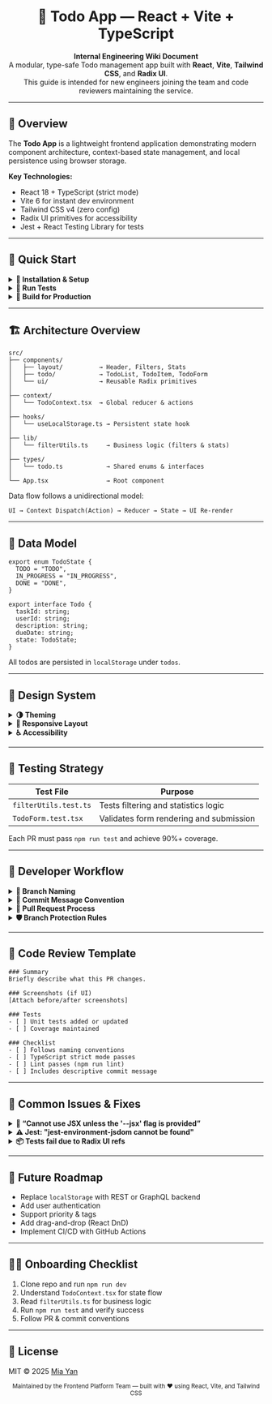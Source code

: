 <h1 align="center">🧩 Todo App — React + Vite + TypeScript</h1>

<p align="center">
<b>Internal Engineering Wiki Document</b><br/>
A modular, type-safe Todo management app built with <b>React</b>, <b>Vite</b>, <b>Tailwind CSS</b>, and <b>Radix UI</b>.<br/>
This guide is intended for new engineers joining the team and code reviewers maintaining the service.
</p>

---

<h2>📘 Overview</h2>

<p>
The <b>Todo App</b> is a lightweight frontend application demonstrating modern component architecture,
context-based state management, and local persistence using browser storage.
</p>

<p><b>Key Technologies:</b></p>
<ul>
  <li>React 18 + TypeScript (strict mode)</li>
  <li>Vite 6 for instant dev environment</li>
  <li>Tailwind CSS v4 (zero config)</li>
  <li>Radix UI primitives for accessibility</li>
  <li>Jest + React Testing Library for tests</li>
</ul>

---

<h2>🚀 Quick Start</h2>

<details>
<summary><b>🧰 Installation & Setup</b></summary>
<br/>

<pre><code>
npm install
</code></pre>

Start local dev server:

<pre><code>npm run dev
</code></pre>

Visit <a href="http://localhost:3000" target="_blank">http://localhost:5173</a>

</details>

<details>
<summary><b>🧪 Run Tests</b></summary>
<br/>
All unit and integration tests use Jest + React Testing Library.
<pre><code>npm run test
npm run test -- --coverage
</code></pre>
Test files follow the convention:
<pre><code>src/&lt;module&gt;/&lt;ComponentName&gt;.test.tsx</code></pre>
</details>

<details>
<summary><b>🧱 Build for Production</b></summary>
<br/>
<pre><code>npm run build
npm run preview
</code></pre>
The production build outputs static files under <code>dist/</code>.
</details>

---

<h2>🏗️ Architecture Overview</h2>

<pre><code>src/
├── components/
│   ├── layout/          → Header, Filters, Stats
│   ├── todo/            → TodoList, TodoItem, TodoForm
│   └── ui/              → Reusable Radix primitives
│
├── context/
│   └── TodoContext.tsx  → Global reducer & actions
│
├── hooks/
│   └── useLocalStorage.ts → Persistent state hook
│
├── lib/
│   └── filterUtils.ts     → Business logic (filters & stats)
│
├── types/
│   └── todo.ts            → Shared enums & interfaces
│
└── App.tsx                → Root component
</code></pre>

<p>
Data flow follows a unidirectional model:
</p>

<pre><code>UI → Context Dispatch(Action) → Reducer → State → UI Re-render</code></pre>

---

<h2>🧩 Data Model</h2>

<pre><code>export enum TodoState {
  TODO = "TODO",
  IN_PROGRESS = "IN_PROGRESS",
  DONE = "DONE",
}

export interface Todo {
  taskId: string;
  userId: string;
  description: string;
  dueDate: string;
  state: TodoState;
}
</code></pre>

All todos are persisted in <code>localStorage</code> under <code>todos</code>.

---

<h2>🎨 Design System</h2>

<details>
<summary><b>🌗 Theming</b></summary>
<ul>
  <li>Supports light and dark themes via <code>prefers-color-scheme</code>.</li>
  <li>All styles use Tailwind utility classes only — no CSS files.</li>
  <li>Theme context supports "light", "dark", and "system" modes.</li>
</ul>
</details>

<details>
<summary><b>📱 Responsive Layout</b></summary>
<ul>
  <li>Mobile-first grid system</li>
  <li>Adaptive layout for small, medium, and large screens</li>
</ul>
</details>

<details>
<summary><b>♿ Accessibility</b></summary>
<ul>
  <li>Keyboard navigable dialogs & menus (via Radix UI)</li>
  <li>ARIA-compliant form labels & roles</li>
  <li>Color contrast meets WCAG AA</li>
</ul>
</details>

---

<h2>🧪 Testing Strategy</h2>

<table>
  <thead>
    <tr><th>Test File</th><th>Purpose</th></tr>
  </thead>
  <tbody>
    <tr><td><code>filterUtils.test.ts</code></td><td>Tests filtering and statistics logic</td></tr>
    <tr><td><code>TodoForm.test.tsx</code></td><td>Validates form rendering and submission</td></tr>
  </tbody>
</table>

<p>Each PR must pass <code>npm run test</code> and achieve 90%+ coverage.</p>

---

<h2>🧭 Developer Workflow</h2>

<details>
<summary><b>🌿 Branch Naming</b></summary>
<ul>
  <li><code>feature/&lt;short-description&gt;</code> → new features</li>
  <li><code>fix/&lt;ticket-id&gt;</code> → bug fixes</li>
  <li><code>chore/&lt;task&gt;</code> → maintenance / tooling updates</li>
</ul>
</details>

<details>
<summary><b>🧾 Commit Message Convention</b></summary>
<p>We follow the <b>Conventional Commits</b> format:</p>

<pre><code>feat: add TodoForm validation
fix: correct date range filter logic
chore: update Jest configuration
refactor: simplify TodoContext reducer
</code></pre>
</details>

<details>
<summary><b>🔀 Pull Request Process</b></summary>
<ol>
  <li>Every PR must link to a Jira ticket or issue ID.</li>
  <li>Run <code>npm run lint && npm run test</code> before pushing.</li>
  <li>Ensure all tests pass and coverage ≥ 90%.</li>
  <li>Request review from at least one senior engineer.</li>
  <li>Use <code>squash and merge</code> with a clean commit title.</li>
</ol>
</details>

<details>
<summary><b>🛡️ Branch Protection Rules</b></summary>
<ul>
  <li>Main branch is protected (no direct commits).</li>
  <li>Require at least 1 code review approval.</li>
  <li>Require successful Jest & Lint workflows.</li>
  <li>Require branch to be up-to-date with main before merge.</li>
</ul>
</details>

---

<h2>💬 Code Review Template</h2>

<pre><code>### Summary
Briefly describe what this PR changes.

### Screenshots (if UI)
[Attach before/after screenshots]

### Tests
- [ ] Unit tests added or updated
- [ ] Coverage maintained

### Checklist
- [ ] Follows naming conventions
- [ ] TypeScript strict mode passes
- [ ] Lint passes (npm run lint)
- [ ] Includes descriptive commit message
</code></pre>

---

<h2>🧩 Common Issues & Fixes</h2>

<details>
<summary><b>🧩 “Cannot use JSX unless the '--jsx' flag is provided”</b></summary>
<p>Add the following to <code>tsconfig.json</code>:</p>
<pre><code>{
  "compilerOptions": {
    "jsx": "react-jsx",
    "esModuleInterop": true
  }
}
</code></pre>
</details>

<details>
<summary><b>⚠️ Jest: "jest-environment-jsdom cannot be found"</b></summary>
<p>Install JSDOM test environment:</p>
<pre><code>npm install --save-dev jest-environment-jsdom
</code></pre>
</details>

<details>
<summary><b>📦 Tests fail due to Radix UI refs</b></summary>
<p>Ignore React ref warnings using:</p>
<pre><code>jest.spyOn(console, "error").mockImplementation(() => {});</code></pre>
</details>

---

<h2>🚀 Future Roadmap</h2>

<ul>
  <li>Replace <code>localStorage</code> with REST or GraphQL backend</li>
  <li>Add user authentication</li>
  <li>Support priority & tags</li>
  <li>Add drag-and-drop (React DnD)</li>
  <li>Implement CI/CD with GitHub Actions</li>
</ul>

---

<h2>🧑‍💻 Onboarding Checklist</h2>

<ol>
  <li>Clone repo and run <code>npm run dev</code></li>
  <li>Understand <code>TodoContext.tsx</code> for state flow</li>
  <li>Read <code>filterUtils.ts</code> for business logic</li>
  <li>Run <code>npm run test</code> and verify success</li>
  <li>Follow PR & commit conventions</li>
</ol>

---

<h2>📄 License</h2>

<p>MIT © 2025 <a href="https://github.com/yourname">Mia Yan</a></p>

<p align="center">
  <sub>Maintained by the Frontend Platform Team — built with ❤️ using React, Vite, and Tailwind CSS</sub>
</p>
